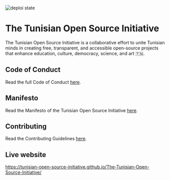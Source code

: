 ![deploi state](https://github.com/Tunisian-Open-Source-Initiative/The-Tunisian-Open-Source-Initiative/actions/workflows/hugo.yaml/badge.svg) 
# The Tunisian Open Source Initiative

The Tunisian Open Source Initiative is a collaborative effort to unite Tunisian minds in creating free, transparent, and accessible open-source projects that enhance education, culture, democracy, science, and art 🇹🇳.

## Code of Conduct
Read the full Code of Conduct [here](CODE_OF_CONDUCT.md).

## Manifesto 
Read the Manifesto of the Tunisian Open Source Initiative [here](src/content/manifesto/_index.md).

## Contributing
Read the Contributing Guidelines [here](CONTRIBUTING.md).

## Live website
https://tunisian-open-source-initiative.github.io/The-Tunisian-Open-Source-Initiative/

